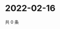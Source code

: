 # 2022-02-16

共 0 条

<!-- BEGIN WEIBO -->
<!-- 最后更新时间 Wed Feb 16 2022 22:13:20 GMT+0800 (China Standard Time) -->

<!-- END WEIBO -->
